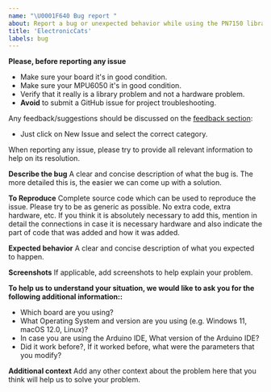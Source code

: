 ```yaml
---
name: "\U0001F640 Bug report "
about: Report a bug or unexpected behavior while using the PN7150 library
title: 'ElectronicCats'
labels: bug
---
```


**Please, before reporting any issue**
- Make sure your board it's in good condition.
- Make sure your MPU6050 it's in good condition.
- Verify that it really is a library problem and not a hardware problem.
- **Avoid** to submit a GitHub issue for project troubleshooting.

Any feedback/suggestions should be discussed on the [feedback section](https://github.com/ElectronicCats/ElectronicCats-PN7150/issues):
  * Just click on New Issue and select the correct category.

When reporting any issue, please try to provide all relevant information to help on its resolution.


**Describe the bug**
A clear and concise description of what the bug is.
The more detailed this is, the easier we can come up with a solution.


**To Reproduce**
Complete source code which can be used to reproduce the issue. Please try to be as generic as possible.
No extra code, extra hardware, etc.
If you think it is absolutely necessary to add this, mention in detail the connections in case it is necessary hardware and also indicate the part of code that was added and how it was added.


**Expected behavior**
A clear and concise description of what you expected to happen.

**Screenshots**
If applicable, add screenshots to help explain your problem.

**To help us to understand your situation, we would like to ask you for the following additional information::**
 - Which board are you using?
 - What Operating System and version are you using (e.g. Windows 11, macOS 12.0, Linux)?
 - In case you are using the Arduino IDE, What version of the Arduino IDE?
 - Did it work before?, If it worked before, what were the parameters that you modify?


**Additional context**
Add any other context about the problem here that you think will help us to solve your problem.
